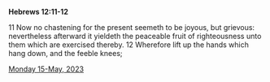 **Hebrews 12:11-12**

11 Now no chastening for the present seemeth to be joyous, but grievous: nevertheless afterward it yieldeth the peaceable fruit of righteousness unto them which are exercised thereby. 12 Wherefore lift up the hands which hang down, and the feeble knees;

[Monday 15-May, 2023](https://t.me/s/daily_scripture)
